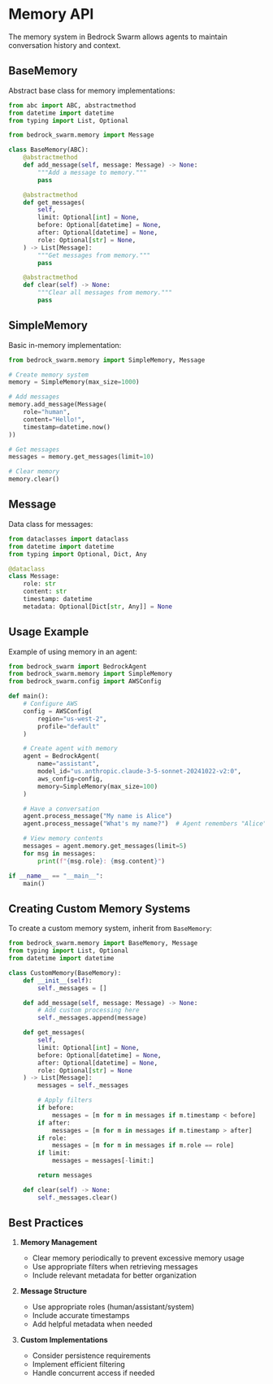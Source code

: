 # Memory API

The memory system in Bedrock Swarm allows agents to maintain conversation history and context.

## BaseMemory

Abstract base class for memory implementations:

```python
from abc import ABC, abstractmethod
from datetime import datetime
from typing import List, Optional

from bedrock_swarm.memory import Message

class BaseMemory(ABC):
    @abstractmethod
    def add_message(self, message: Message) -> None:
        """Add a message to memory."""
        pass

    @abstractmethod
    def get_messages(
        self,
        limit: Optional[int] = None,
        before: Optional[datetime] = None,
        after: Optional[datetime] = None,
        role: Optional[str] = None,
    ) -> List[Message]:
        """Get messages from memory."""
        pass

    @abstractmethod
    def clear(self) -> None:
        """Clear all messages from memory."""
        pass
```

## SimpleMemory

Basic in-memory implementation:

```python
from bedrock_swarm.memory import SimpleMemory, Message

# Create memory system
memory = SimpleMemory(max_size=1000)

# Add messages
memory.add_message(Message(
    role="human",
    content="Hello!",
    timestamp=datetime.now()
))

# Get messages
messages = memory.get_messages(limit=10)

# Clear memory
memory.clear()
```

## Message

Data class for messages:

```python
from dataclasses import dataclass
from datetime import datetime
from typing import Optional, Dict, Any

@dataclass
class Message:
    role: str
    content: str
    timestamp: datetime
    metadata: Optional[Dict[str, Any]] = None
```

## Usage Example

Example of using memory in an agent:

```python
from bedrock_swarm import BedrockAgent
from bedrock_swarm.memory import SimpleMemory
from bedrock_swarm.config import AWSConfig

def main():
    # Configure AWS
    config = AWSConfig(
        region="us-west-2",
        profile="default"
    )

    # Create agent with memory
    agent = BedrockAgent(
        name="assistant",
        model_id="us.anthropic.claude-3-5-sonnet-20241022-v2:0",
        aws_config=config,
        memory=SimpleMemory(max_size=100)
    )

    # Have a conversation
    agent.process_message("My name is Alice")
    agent.process_message("What's my name?")  # Agent remembers "Alice"

    # View memory contents
    messages = agent.memory.get_messages(limit=5)
    for msg in messages:
        print(f"{msg.role}: {msg.content}")

if __name__ == "__main__":
    main()
```

## Creating Custom Memory Systems

To create a custom memory system, inherit from `BaseMemory`:

```python
from bedrock_swarm.memory import BaseMemory, Message
from typing import List, Optional
from datetime import datetime

class CustomMemory(BaseMemory):
    def __init__(self):
        self._messages = []

    def add_message(self, message: Message) -> None:
        # Add custom processing here
        self._messages.append(message)

    def get_messages(
        self,
        limit: Optional[int] = None,
        before: Optional[datetime] = None,
        after: Optional[datetime] = None,
        role: Optional[str] = None
    ) -> List[Message]:
        messages = self._messages

        # Apply filters
        if before:
            messages = [m for m in messages if m.timestamp < before]
        if after:
            messages = [m for m in messages if m.timestamp > after]
        if role:
            messages = [m for m in messages if m.role == role]
        if limit:
            messages = messages[-limit:]

        return messages

    def clear(self) -> None:
        self._messages.clear()
```

## Best Practices

1. **Memory Management**
   - Clear memory periodically to prevent excessive memory usage
   - Use appropriate filters when retrieving messages
   - Include relevant metadata for better organization

2. **Message Structure**
   - Use appropriate roles (human/assistant/system)
   - Include accurate timestamps
   - Add helpful metadata when needed

3. **Custom Implementations**
   - Consider persistence requirements
   - Implement efficient filtering
   - Handle concurrent access if needed
